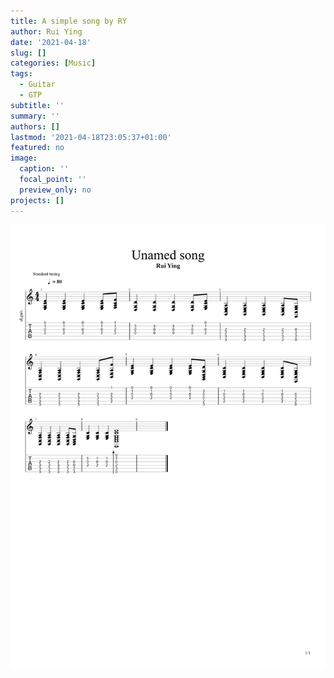 ```yaml
---
title: A simple song by RY
author: Rui Ying
date: '2021-04-18'
slug: []
categories: [Music]
tags:
  - Guitar
  - GTP
subtitle: ''
summary: ''
authors: []
lastmod: '2021-04-18T23:05:37+01:00'
featured: no
image:
  caption: ''
  focal_point: ''
  preview_only: no
projects: []
---
```

![](images/a_simple_song.png)
